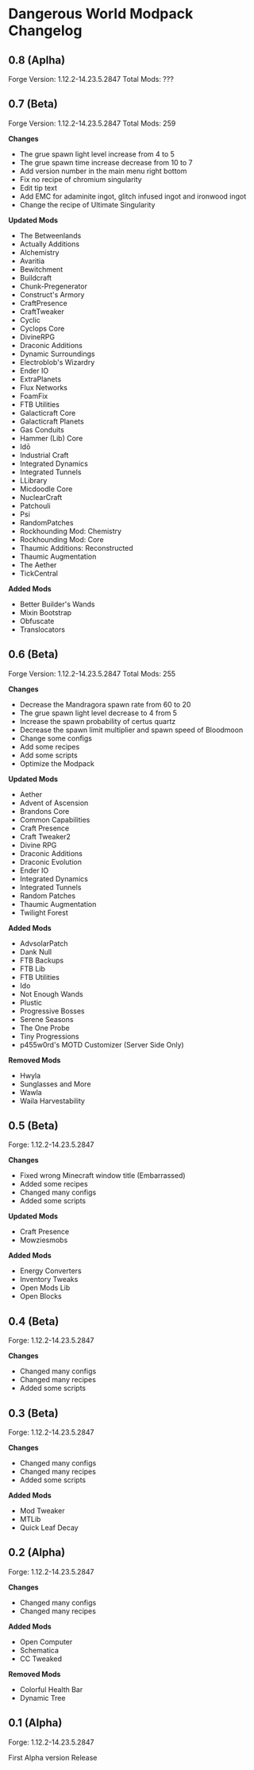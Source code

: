 # Dangerous World Modpack Changelog

## 0.8 (Aplha)

Forge Version: 1.12.2-14.23.5.2847
Total Mods: ???

## 0.7 (Beta)

Forge Version: 1.12.2-14.23.5.2847
Total Mods: 259

**Changes**

- The grue spawn light level increase from 4 to 5
- The grue spawn time increase decrease from 10 to 7
- Add version number in the main menu right bottom
- Fix no recipe of chromium singularity
- Edit tip text
- Add EMC for adaminite ingot, glitch infused ingot and ironwood ingot
- Change the recipe of Ultimate Singularity

**Updated Mods**

- The Betweenlands
- Actually Additions
- Alchemistry
- Avaritia
- Bewitchment
- Buildcraft
- Chunk-Pregenerator
- Construct's Armory
- CraftPresence
- CraftTweaker
- Cyclic
- Cyclops Core
- DivineRPG
- Draconic Additions
- Dynamic Surroundings
- Electroblob's Wizardry
- Ender IO
- ExtraPlanets
- Flux Networks
- FoamFix
- FTB Utilities
- Galacticraft Core
- Galacticraft Planets
- Gas Conduits
- Hammer (Lib) Core
- Idō
- Industrial Craft
- Integrated Dynamics
- Integrated Tunnels
- LLibrary
- Micdoodle Core
- NuclearCraft
- Patchouli
- Psi
- RandomPatches
- Rockhounding Mod: Chemistry
- Rockhounding Mod: Core
- Thaumic Additions: Reconstructed
- Thaumic Augmentation
- The Aether
- TickCentral

**Added Mods**

- Better Builder's Wands
- Mixin Bootstrap
- Obfuscate
- Translocators

## 0.6 (Beta)

Forge Version: 1.12.2-14.23.5.2847
Total Mods: 255

**Changes**

- Decrease the Mandragora spawn rate from 60 to 20
- The grue spawn light level decrease to 4 from 5
- Increase the spawn probability of certus quartz
- Decrease the spawn limit multiplier and spawn speed of Bloodmoon
- Change some configs
- Add some recipes
- Add some scripts
- Optimize the Modpack

**Updated Mods**

- Aether
- Advent of Ascension
- Brandons Core
- Common Capabilities
- Craft Presence
- Craft Tweaker2
- Divine RPG
- Draconic Additions
- Draconic Evolution
- Ender IO
- Integrated Dynamics
- Integrated Tunnels
- Random Patches
- Thaumic Augmentation
- Twilight Forest

**Added Mods**

- AdvsolarPatch
- Dank Null
- FTB Backups
- FTB Lib
- FTB Utilities
- Ido
- Not Enough Wands
- Plustic
- Progressive Bosses
- Serene Seasons
- The One Probe
- Tiny Progressions
- p455w0rd's MOTD Customizer (Server Side Only)

**Removed Mods**

- Hwyla
- Sunglasses and More
- Wawla
- Waila Harvestability

## 0.5 (Beta)

Forge: 1.12.2-14.23.5.2847

**Changes**

- Fixed wrong Minecraft window title (Embarrassed)
- Added some recipes
- Changed many configs
- Added some scripts

**Updated Mods**

- Craft Presence
- Mowziesmobs

**Added Mods**

- Energy Converters
- Inventory Tweaks
- Open Mods Lib
- Open Blocks

## 0.4 (Beta)

Forge: 1.12.2-14.23.5.2847

**Changes**

- Changed many configs
- Changed many recipes
- Added some scripts

## 0.3 (Beta)

Forge: 1.12.2-14.23.5.2847

**Changes**

- Changed many configs
- Changed many recipes
- Added some scripts

**Added Mods**

- Mod Tweaker
- MTLib
- Quick Leaf Decay

## 0.2 (Alpha)

Forge: 1.12.2-14.23.5.2847

**Changes**

- Changed many configs
- Changed many recipes

**Added Mods**

- Open Computer
- Schematica
- CC Tweaked

**Removed Mods**

- Colorful Health Bar
- Dynamic Tree

## 0.1 (Alpha)

Forge: 1.12.2-14.23.5.2847

First Alpha version Release
